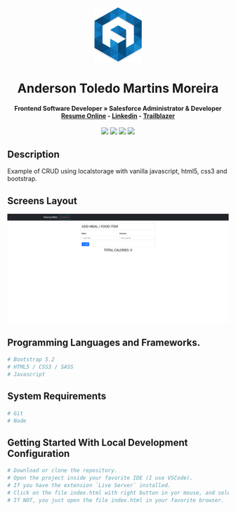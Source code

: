 <div align="center">
  <img src="readme/logo/favicon.png" />
  <h1>Anderson Toledo Martins Moreira</h1>
  <h4>
    Frontend Software Developer » Salesforce Administrator & Developer <br />
    <a href="http://www.atmm.dev" target="_blank">Resume Online</a> -
    <a href="https://www.linkedin.com/in/atmmoreira" target="_blank">Linkedin</a> -
    <a href="https://trailblazer.me/id/atmmdev" target="_blank">Trailblazer</a>
  </h4>
</div>

<!-- References for Create budgets :: https://shields.io/category/build -->
<div align="center">
  <img src="https://img.shields.io/static/v1?label=STATUS&message=complete&color=blue&style=for-the-badge"/> <img src="https://img.shields.io/static/v1?label=Javascript&message=ES6*&color=yellow&style=for-the-badge"/> <img src="https://img.shields.io/static/v1?label=Bootstrap&message=5.1.3&color=green&style=for-the-badge"/> <img src="https://img.shields.io/static/v1?label=SASS&message=1.45.1&color=pink&style=for-the-badge"/>
</div>

## Description
Example of CRUD using localstorage with vanilla javascript, html5, css3 and bootstrap.

## Screens Layout

<div align="center">
  <img src="readme/layout/tracalories.jpg" alt="Login"/>
</div>

## Programming Languages and Frameworks.
```Bash
# Bootstrap 5.2
# HTML5 / CSS3 / SASS
# Javascript
```

## System Requirements
```Bash
# Git
# Node
```

## Getting Started With Local Development Configuration

```bash
# Download or clone the repository.
# Open the project inside your favorite IDE (I use VSCode).
# If you have the extension `Live Server` installed.
# Click on the file index.html with right button in yor mouse, and select `Open with Live server`
# If NOT, you just open the file index.html in your favorite browser.
```